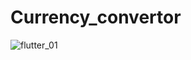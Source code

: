 # Currency_convertor
![flutter_01](https://user-images.githubusercontent.com/49158210/103486662-0f664e80-4e08-11eb-8ea3-01b061366390.png)

